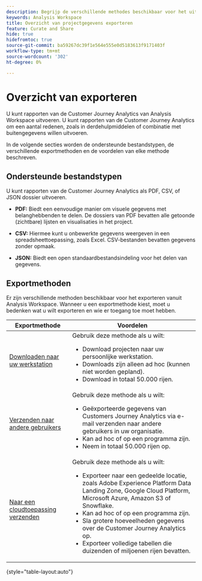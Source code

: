 ```yaml
---
description: Begrijp de verschillende methodes beschikbaar voor het uitvoeren uit Analysis Workspace.
keywords: Analysis Workspace
title: Overzicht van projectgegevens exporteren
feature: Curate and Share
hide: true
hidefromtoc: true
source-git-commit: ba59267dc39f1e564e555e0d5183613f9171403f
workflow-type: tm+mt
source-wordcount: '302'
ht-degree: 0%

---
```


# Overzicht van exporteren

U kunt rapporten van de Customer Journey Analytics van Analysis Workspace uitvoeren. U kunt rapporten van de Customer Journey Analytics om een aantal redenen, zoals in derdehulpmiddelen of combinatie met buitengegevens willen uitvoeren.

In de volgende secties worden de ondersteunde bestandstypen, de verschillende exportmethoden en de voordelen van elke methode beschreven.

## Ondersteunde bestandstypen

U kunt rapporten van de Customer Journey Analytics als PDF, CSV, of JSON dossier uitvoeren.

* **PDF:** Biedt een eenvoudige manier om visuele gegevens met belanghebbenden te delen. De dossiers van PDF bevatten alle getoonde (zichtbare) lijsten en visualisaties in het project.

* **CSV:** Hiermee kunt u onbewerkte gegevens weergeven in een spreadsheettoepassing, zoals Excel. CSV-bestanden bevatten gegevens zonder opmaak.

* **JSON:** Biedt een open standaardbestandsindeling voor het delen van gegevens.

## Exportmethoden

Er zijn verschillende methoden beschikbaar voor het exporteren vanuit Analysis Workspace. Wanneer u een exportmethode kiest, moet u bedenken wat u wilt exporteren en wie er toegang toe moet hebben.

| Exportmethode | Voordelen |
|---------|----------|
| [Downloaden naar uw werkstation](/help/analysis-workspace/export/download-send.md) | Gebruik deze methode als u wilt: <ul><li>Download projecten naar uw persoonlijke werkstation.</li><li>Downloads zijn alleen ad hoc (kunnen niet worden gepland).</li> <li>Download in totaal 50.000 rijen.</li> <!--true? Are there 2 different options to download to your workstation?--> <!-- is this emailing it? --> |
| [Verzenden naar andere gebruikers](/help/analysis-workspace/export/t-schedule-report.md) | Gebruik deze methode als u wilt: <ul><li>Geëxporteerde gegevens van Customers Journey Analytics via e-mail verzenden naar andere gebruikers in uw organisatie.</li><li>Kan ad hoc of op een programma zijn.</li> <li>Neem in totaal 50.000 rijen op.</li> <!--true?--> |
| [Naar een cloudtoepassing verzenden](/help/analysis-workspace/export/export-cloud.md) | Gebruik deze methode als u wilt: <ul><li>Exporteer naar een gedeelde locatie, zoals Adobe Experience Platform Data Landing Zone, Google Cloud Platform, Microsoft Azure, Amazon S3 of Snowflake.</li><li>Kan ad hoc of op een programma zijn.</li><li>Sla grotere hoeveelheden gegevens over de Customer Journey Analytics op.</li><li>Exporteer volledige tabellen die duizenden of miljoenen rijen bevatten.<!-- What other things? Wiki talks about things that aren't even possible in Data Warehouse. What are they? --> </li> |

{style="table-layout:auto"}


